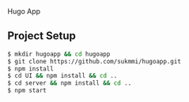 Hugo App
## Project Setup

```sh
$ mkdir hugoapp && cd hugoapp
$ git clone https://github.com/sukmmi/hugoapp.git
$ npm install
$ cd UI && npm install && cd ..
$ cd server && npm install && cd ..
$ npm start
```
